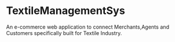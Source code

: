 # TextileManagementSys
An e-commerce web application to connect Merchants,Agents and Customers specifically built for Textile Industry.
